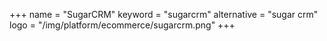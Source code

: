 +++
name = "SugarCRM"
keyword = "sugarcrm"
alternative = "sugar crm"
logo = "/img/platform/ecommerce/sugarcrm.png"
+++
